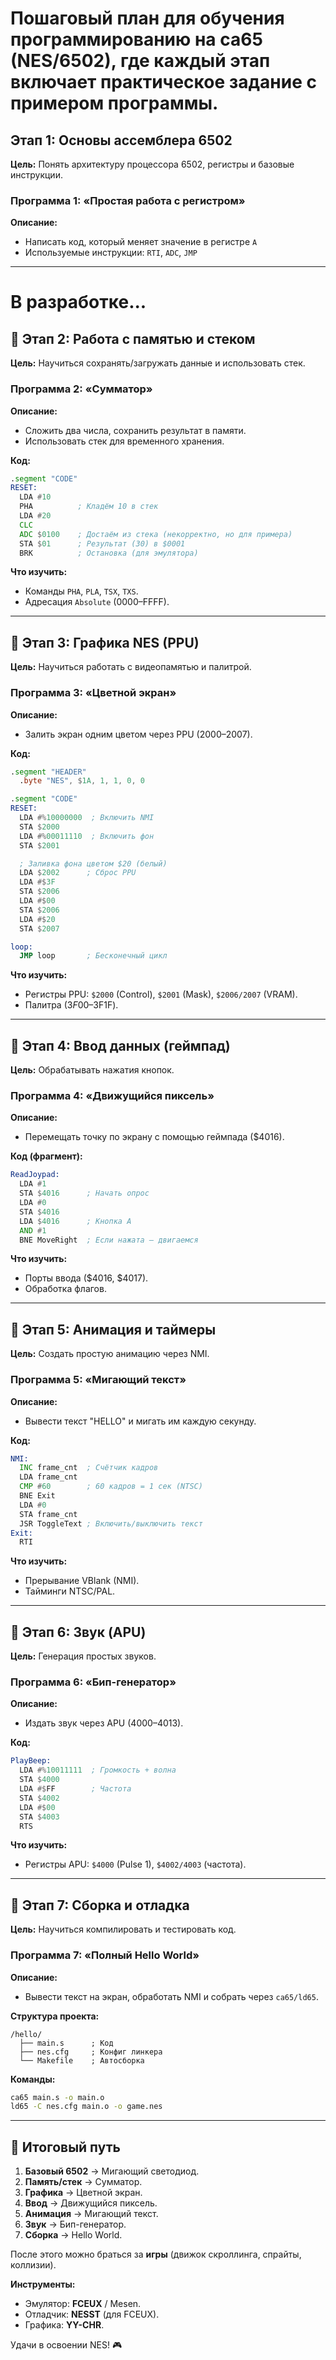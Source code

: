 # Пошаговый план для обучения программированию на **ca65** (NES/6502), где каждый этап включает практическое задание с примером программы.  

## **Этап 1: Основы ассемблера 6502**
**Цель:** Понять архитектуру процессора 6502, регистры и базовые инструкции.  

### **Программа 1: «Простая работа с регистром»**
**Описание:**  
- Написать код, который меняет значение в регистре `A`   
- Используемые инструкции: `RTI`, `ADC`, `JMP`  

---
# В разработке...
## **🔹 Этап 2: Работа с памятью и стеком**
**Цель:** Научиться сохранять/загружать данные и использовать стек.  

### **Программа 2: «Сумматор»**
**Описание:**  
- Сложить два числа, сохранить результат в памяти.  
- Использовать стек для временного хранения.  

**Код:**  
```asm
.segment "CODE"
RESET:
  LDA #10
  PHA          ; Кладём 10 в стек
  LDA #20
  CLC
  ADC $0100    ; Достаём из стека (некорректно, но для примера)
  STA $01      ; Результат (30) в $0001
  BRK          ; Остановка (для эмулятора)
```

**Что изучить:**  
- Команды `PHA`, `PLA`, `TSX`, `TXS`.  
- Адресация `Absolute` ($0000–$FFFF).  

---

## **🔹 Этап 3: Графика NES (PPU)**
**Цель:** Научиться работать с видеопамятью и палитрой.  

### **Программа 3: «Цветной экран»**
**Описание:**  
- Залить экран одним цветом через PPU ($2000–$2007).  

**Код:**  
```asm
.segment "HEADER"
  .byte "NES", $1A, 1, 1, 0, 0

.segment "CODE"
RESET:
  LDA #%10000000  ; Включить NMI
  STA $2000
  LDA #%00011110  ; Включить фон
  STA $2001

  ; Заливка фона цветом $20 (белый)
  LDA $2002      ; Сброс PPU
  LDA #$3F
  STA $2006
  LDA #$00
  STA $2006
  LDA #$20
  STA $2007

loop:
  JMP loop       ; Бесконечный цикл
```

**Что изучить:**  
- Регистры PPU: `$2000` (Control), `$2001` (Mask), `$2006/2007` (VRAM).  
- Палитра ($3F00–$3F1F).  

---

## **🔹 Этап 4: Ввод данных (геймпад)**
**Цель:** Обрабатывать нажатия кнопок.  

### **Программа 4: «Движущийся пиксель»**
**Описание:**  
- Перемещать точку по экрану с помощью геймпада ($4016).  

**Код (фрагмент):**  
```asm
ReadJoypad:
  LDA #1
  STA $4016      ; Начать опрос
  LDA #0
  STA $4016
  LDA $4016      ; Кнопка A
  AND #1
  BNE MoveRight  ; Если нажата — двигаемся
```

**Что изучить:**  
- Порты ввода ($4016, $4017).  
- Обработка флагов.  

---

## **🔹 Этап 5: Анимация и таймеры**
**Цель:** Создать простую анимацию через NMI.  

### **Программа 5: «Мигающий текст»**
**Описание:**  
- Вывести текст "HELLO" и мигать им каждую секунду.  

**Код:**  
```asm
NMI:
  INC frame_cnt  ; Счётчик кадров
  LDA frame_cnt
  CMP #60        ; 60 кадров = 1 сек (NTSC)
  BNE Exit
  LDA #0
  STA frame_cnt
  JSR ToggleText ; Включить/выключить текст
Exit:
  RTI
```

**Что изучить:**  
- Прерывание VBlank (NMI).  
- Тайминги NTSC/PAL.  

---

## **🔹 Этап 6: Звук (APU)**
**Цель:** Генерация простых звуков.  

### **Программа 6: «Бип-генератор»**
**Описание:**  
- Издать звук через APU ($4000–$4013).  

**Код:**  
```asm
PlayBeep:
  LDA #%10011111  ; Громкость + волна
  STA $4000
  LDA #$FF        ; Частота
  STA $4002
  LDA #$00
  STA $4003
  RTS
```

**Что изучить:**  
- Регистры APU: `$4000` (Pulse 1), `$4002/4003` (частота).  

---

## **🔹 Этап 7: Сборка и отладка**
**Цель:** Научиться компилировать и тестировать код.  

### **Программа 7: «Полный Hello World»**
**Описание:**  
- Вывести текст на экран, обработать NMI и собрать через `ca65/ld65`.  

**Структура проекта:**  
```
/hello/
  ├── main.s      ; Код
  ├── nes.cfg     ; Конфиг линкера
  └── Makefile    ; Автосборка
```

**Команды:**  
```sh
ca65 main.s -o main.o
ld65 -C nes.cfg main.o -o game.nes
```

---

## **🔹 Итоговый путь**
1. **Базовый 6502** → Мигающий светодиод.  
2. **Память/стек** → Сумматор.  
3. **Графика** → Цветной экран.  
4. **Ввод** → Движущийся пиксель.  
5. **Анимация** → Мигающий текст.  
6. **Звук** → Бип-генератор.  
7. **Сборка** → Hello World.  

После этого можно браться за **игры** (движок скроллинга, спрайты, коллизии).  

**Инструменты:**  
- Эмулятор: **FCEUX** / Mesen.  
- Отладчик: **NESST** (для FCEUX).  
- Графика: **YY-CHR**.  

Удачи в освоении NES! 🎮
